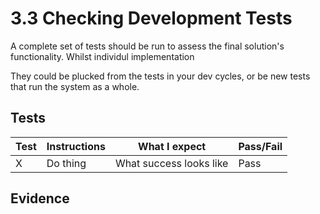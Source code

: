 # 3.3 Checking Development Tests

A complete set of tests should be run to assess the final solution's functionality. Whilst individul implementation

They could be plucked from the tests in your dev cycles, or be new tests that run the system as a whole.

## Tests

| Test | Instructions | What I expect           | Pass/Fail |
| ---- | ------------ | ----------------------- | --------- |
| X    | Do thing     | What success looks like | Pass      |

## Evidence
